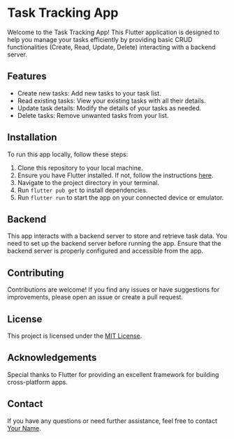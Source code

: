 # Task Tracking App

Welcome to the Task Tracking App! This Flutter application is designed to help you manage your tasks efficiently by providing basic CRUD functionalities (Create, Read, Update, Delete) interacting with a backend server.

## Features
- Create new tasks: Add new tasks to your task list.
- Read existing tasks: View your existing tasks with all their details.
- Update task details: Modify the details of your tasks as needed.
- Delete tasks: Remove unwanted tasks from your list.

## Installation
To run this app locally, follow these steps:

1. Clone this repository to your local machine.
2. Ensure you have Flutter installed. If not, follow the instructions [here](https://flutter.dev/docs/get-started/install).
3. Navigate to the project directory in your terminal.
4. Run `flutter pub get` to install dependencies.
5. Run `flutter run` to start the app on your connected device or emulator.

## Backend
This app interacts with a backend server to store and retrieve task data. You need to set up the backend server before running the app. Ensure that the backend server is properly configured and accessible from the app.

## Contributing
Contributions are welcome! If you find any issues or have suggestions for improvements, please open an issue or create a pull request.

## License
This project is licensed under the [MIT License](LICENSE).

## Acknowledgements
Special thanks to Flutter for providing an excellent framework for building cross-platform apps.

## Contact
If you have any questions or need further assistance, feel free to contact [Your Name](mailto:your.email@example.com).
